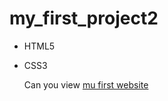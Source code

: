 # my_first_project2
- HTML5
- CSS3


  Can you view [mu first website](https://rubymss442.github.io/my_first_project2/)
